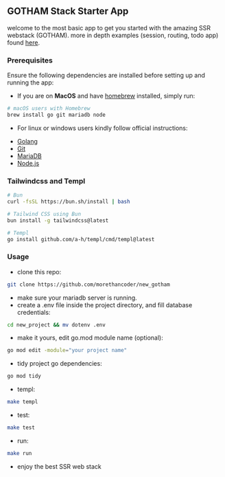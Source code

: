 ## GOTHAM Stack Starter App

welcome to the most basic app to get you started with the amazing SSR webstack (GOTHAM).
more in depth examples (session, routing, todo app) found [here](https://github.com/morethancoder/hello_gotham).

### Prerequisites

Ensure the following dependencies are installed before setting up and running the app:

* If you are on **MacOS** and have [homebrew](https://brew.sh) installed, simply run:

```bash
# macOS users with Homebrew
brew install go git mariadb node
```


* For linux or windows users kindly follow official instructions:

- [Golang](https://golang.org/dl/)
- [Git](https://git-scm.com/)
- [MariaDB](https://mariadb.org/download/)
- [Node.js](https://nodejs.org/)


### Tailwindcss and Templ

```bash
# Bun
curl -fsSL https://bun.sh/install | bash

# Tailwind CSS using Bun
bun install -g tailwindcss@latest

# Templ
go install github.com/a-h/templ/cmd/templ@latest
```

### Usage
* clone this repo:
```bash
git clone https://github.com/morethancoder/new_gotham 
```
* make sure your mariadb server is running.
* create a .env file inside the project directory, and fill database credentials:
```bash
cd new_project && mv dotenv .env
```
* make it yours, edit go.mod module name (optional):
```bash
go mod edit -module="your project name"
```
* tidy project go dependencies:
```bash
go mod tidy
```
* templ:
```bash
make templ
```
* test:
```bash
make test
```
* run:
```bash
make run
```

* enjoy the best SSR web stack


